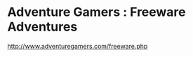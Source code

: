 <!--
id: 560431895
link: http://kevinisom.info/post/560431895/adventure-gamers-freeware-adventures
slug: adventure-gamers-freeware-adventures
date: Fri Apr 30 2010 19:51:01 GMT+1200 (NZST)
raw: {"blog_name":"kevinisom","id":560431895,"post_url":"http://kevinisom.info/post/560431895/adventure-gamers-freeware-adventures","slug":"adventure-gamers-freeware-adventures","type":"link","date":"2010-04-30 07:51:01 GMT","timestamp":1272613861,"state":"published","format":"html","reblog_key":"xspivD5L","tags":[],"short_url":"http://tmblr.co/Zw68YyXPuCN","highlighted":[],"feed_item":"http://www.adventuregamers.com/freeware.php","from_feed_id":"650234","note_count":0,"title":"Adventure Gamers : Freeware Adventures","url":"http://www.adventuregamers.com/freeware.php","description":""}
publish: 2010-04-030
tags: 
title: Adventure Gamers : Freeware Adventures
-->


Adventure Gamers : Freeware Adventures
======================================

<http://www.adventuregamers.com/freeware.php>

